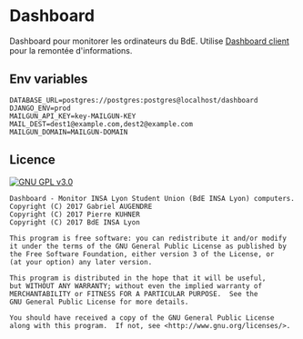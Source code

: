 # Dashboard
Dashboard pour monitorer les ordinateurs du BdE. Utilise [Dashboard client](https://github.com/bdeinsalyon/dashboard_client) pour la remontée d'informations.

## Env variables

```
DATABASE_URL=postgres://postgres:postgres@localhost/dashboard
DJANGO_ENV=prod
MAILGUN_API_KEY=key-MAILGUN-KEY
MAIL_DEST=dest1@example.com,dest2@example.com
MAILGUN_DOMAIN=MAILGUN-DOMAIN
```

## Licence

[![GNU GPL v3.0](http://www.gnu.org/graphics/gplv3-127x51.png)](http://www.gnu.org/licenses/gpl.html)

```
Dashboard - Monitor INSA Lyon Student Union (BdE INSA Lyon) computers.
Copyright (C) 2017 Gabriel AUGENDRE
Copyright (C) 2017 Pierre KUHNER
Copyright (C) 2017 BdE INSA Lyon

This program is free software: you can redistribute it and/or modify
it under the terms of the GNU General Public License as published by
the Free Software Foundation, either version 3 of the License, or
(at your option) any later version.

This program is distributed in the hope that it will be useful,
but WITHOUT ANY WARRANTY; without even the implied warranty of
MERCHANTABILITY or FITNESS FOR A PARTICULAR PURPOSE.  See the
GNU General Public License for more details.

You should have received a copy of the GNU General Public License
along with this program.  If not, see <http://www.gnu.org/licenses/>.
```
